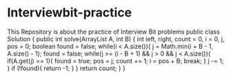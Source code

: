 # Interviewbit-practice
This Repository is about the practice of Interview Bit problems
public class Solution {
    public int solve(ArrayList<Integer> A, int B) {
        int left, right, count = 0, i = 0, j, pos = 0;
        boolean found = false;
        while(i < A.size()){
            j = Math.min(i + B - 1, A.size() - 1);
            found = false;
            while(j >= (i - B + 1) && j > 0 && j < A.size()){
                if(A.get(j) == 1){
                    found = true;
                    pos = j;
                    count += 1;
                    i = pos + B;
                    break;
                }
                j -= 1;
            }
            if (!found){
                return -1;
            }
        }
        return count;
    }
}
